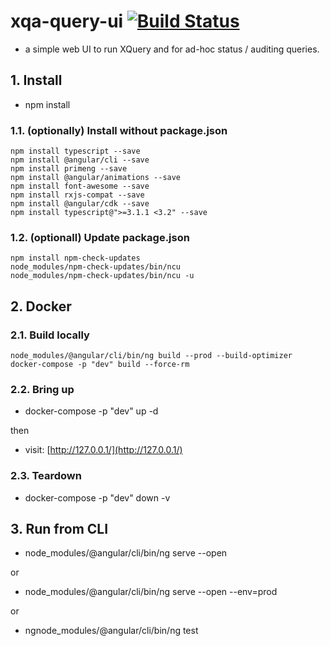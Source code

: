 # xqa-query-ui [![Build Status](https://travis-ci.org/jameshnsears/xqa-query-ui.svg?branch=master)](https://travis-ci.org/jameshnsears/xqa-query-ui)
* a simple web UI to run XQuery and for ad-hoc status / auditing queries.

## 1. Install
* npm install

### 1.1. (optionally) Install without package.json
```
npm install typescript --save
npm install @angular/cli --save
npm install primeng --save
npm install @angular/animations --save
npm install font-awesome --save
npm install rxjs-compat --save
npm install @angular/cdk --save
npm install typescript@">=3.1.1 <3.2" --save
```

### 1.2. (optionall) Update package.json
```
npm install npm-check-updates
node_modules/npm-check-updates/bin/ncu
node_modules/npm-check-updates/bin/ncu -u
```

## 2. Docker
### 2.1. Build locally
```
node_modules/@angular/cli/bin/ng build --prod --build-optimizer
docker-compose -p "dev" build --force-rm
```

### 2.2. Bring up
* docker-compose -p "dev" up -d

then

* visit: [http://127.0.0.1/](http://127.0.0.1/)

### 2.3. Teardown
* docker-compose -p "dev" down -v

## 3. Run from CLI
* node_modules/@angular/cli/bin/ng serve --open

or

* node_modules/@angular/cli/bin/ng serve --open --env=prod

or

* ngnode_modules/@angular/cli/bin/ng test
